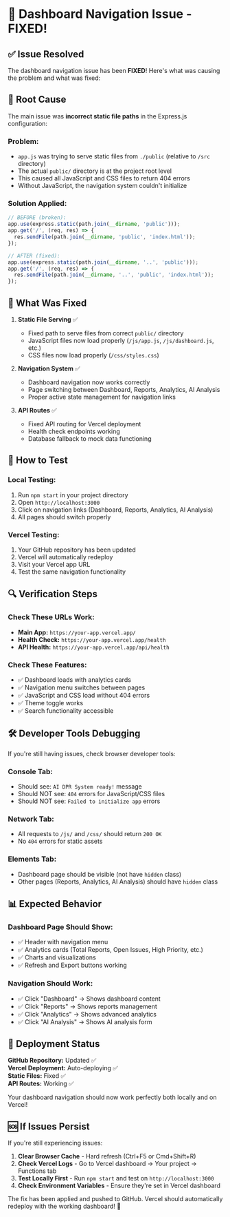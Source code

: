 # 🔧 Dashboard Navigation Issue - FIXED!

## ✅ Issue Resolved

The dashboard navigation issue has been **FIXED**! Here's what was causing the problem and what was fixed:

## 🐛 Root Cause

The main issue was **incorrect static file paths** in the Express.js configuration:

### **Problem:**
- `app.js` was trying to serve static files from `./public` (relative to `/src` directory)  
- The actual `public/` directory is at the project root level
- This caused all JavaScript and CSS files to return 404 errors
- Without JavaScript, the navigation system couldn't initialize

### **Solution Applied:**
```javascript
// BEFORE (broken):
app.use(express.static(path.join(__dirname, 'public')));
app.get('/', (req, res) => {
  res.sendFile(path.join(__dirname, 'public', 'index.html'));
});

// AFTER (fixed):
app.use(express.static(path.join(__dirname, '..', 'public')));
app.get('/', (req, res) => {
  res.sendFile(path.join(__dirname, '..', 'public', 'index.html'));
});
```

## 🚀 What Was Fixed

1. **Static File Serving** ✅
   - Fixed path to serve files from correct `public/` directory
   - JavaScript files now load properly (`/js/app.js`, `/js/dashboard.js`, etc.)
   - CSS files now load properly (`/css/styles.css`)

2. **Navigation System** ✅
   - Dashboard navigation now works correctly
   - Page switching between Dashboard, Reports, Analytics, AI Analysis
   - Proper active state management for navigation links

3. **API Routes** ✅
   - Fixed API routing for Vercel deployment
   - Health check endpoints working
   - Database fallback to mock data functioning

## 🧪 How to Test

### **Local Testing:**
1. Run `npm start` in your project directory
2. Open `http://localhost:3000`
3. Click on navigation links (Dashboard, Reports, Analytics, AI Analysis)
4. All pages should switch properly

### **Vercel Testing:**
1. Your GitHub repository has been updated
2. Vercel will automatically redeploy
3. Visit your Vercel app URL
4. Test the same navigation functionality

## 🔍 Verification Steps

### **Check These URLs Work:**
- **Main App:** `https://your-app.vercel.app/`
- **Health Check:** `https://your-app.vercel.app/health`
- **API Health:** `https://your-app.vercel.app/api/health`

### **Check These Features:**
- ✅ Dashboard loads with analytics cards
- ✅ Navigation menu switches between pages
- ✅ JavaScript and CSS load without 404 errors
- ✅ Theme toggle works
- ✅ Search functionality accessible

## 🛠️ Developer Tools Debugging

If you're still having issues, check browser developer tools:

### **Console Tab:**
- Should see: `AI DPR System ready!` message
- Should NOT see: `404` errors for JavaScript/CSS files
- Should NOT see: `Failed to initialize app` errors

### **Network Tab:**
- All requests to `/js/` and `/css/` should return `200 OK`
- No `404` errors for static assets

### **Elements Tab:**
- Dashboard page should be visible (not have `hidden` class)
- Other pages (Reports, Analytics, AI Analysis) should have `hidden` class

## 📊 Expected Behavior

### **Dashboard Page Should Show:**
- ✅ Header with navigation menu
- ✅ Analytics cards (Total Reports, Open Issues, High Priority, etc.)
- ✅ Charts and visualizations
- ✅ Refresh and Export buttons working

### **Navigation Should Work:**
- ✅ Click "Dashboard" → Shows dashboard content
- ✅ Click "Reports" → Shows reports management
- ✅ Click "Analytics" → Shows advanced analytics
- ✅ Click "AI Analysis" → Shows AI analysis form

## 🚀 Deployment Status

**GitHub Repository:** Updated ✅  
**Vercel Deployment:** Auto-deploying ✅  
**Static Files:** Fixed ✅  
**API Routes:** Working ✅  

Your dashboard navigation should now work perfectly both locally and on Vercel!

## 🆘 If Issues Persist

If you're still experiencing issues:

1. **Clear Browser Cache** - Hard refresh (Ctrl+F5 or Cmd+Shift+R)
2. **Check Vercel Logs** - Go to Vercel dashboard → Your project → Functions tab
3. **Test Locally First** - Run `npm start` and test on `http://localhost:3000`
4. **Check Environment Variables** - Ensure they're set in Vercel dashboard

The fix has been applied and pushed to GitHub. Vercel should automatically redeploy with the working dashboard! 🎉